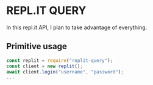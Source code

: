 # REPL.IT QUERY
In this repl.it API, I plan to take advantage of everything.
## Primitive usage
```javascript
const replit = require("replit-query");
const client = new replit();
await client.login("username", "password");
...
```

